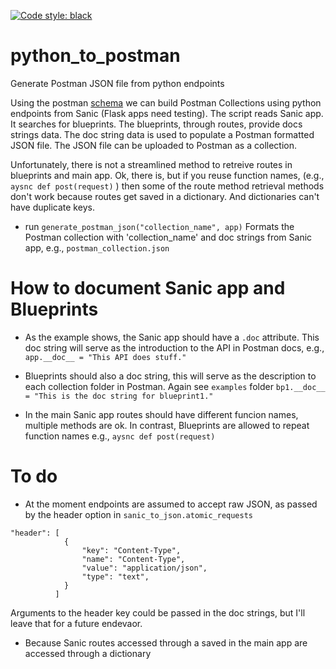 <a href="https://github.com/psf/black"><img alt="Code style: black" src="https://img.shields.io/badge/code%20style-black-000000.svg"></a>
# python_to_postman
Generate Postman JSON file from python endpoints

Using the postman [schema](https://schema.getpostman.com/json/collection/v2.1.0/collection.json) we can build Postman Collections using python endpoints from Sanic (Flask apps need testing). The script reads Sanic app. It searches for blueprints. The blueprints, through routes, provide docs strings data. The doc string data is used to populate a Postman formatted JSON file. The JSON file can be uploaded to Postman as a collection. 

Unfortunately, there is not a streamlined method to retreive routes in blueprints and main app. Ok, there is, but if you reuse function names, (e.g., `aysnc def post(request)` ) then some of the route method retrieval methods don't work because routes get saved in a dictionary. And dictionaries can't have duplicate keys. 

- run `generate_postman_json("collection_name", app)` Formats the Postman collection with 'collection_name' and doc strings from Sanic app, e.g., `postman_collection.json` 

# How to document Sanic app and Blueprints
- As the example shows, the Sanic app should have a `.doc` attribute. This doc string will serve as the introduction to the API in Postman docs, e.g., `app.__doc__ = "This API does stuff."`

- Blueprints should also a doc string, this will serve as the description to each collection folder in Postman. Again see `examples` folder
`bp1.__doc__ = "This is the doc string for blueprint1."`

- In the main Sanic app routes should have different funcion names, multiple methods are ok. In contrast, Blueprints are allowed to repeat function names e.g., `aysnc def post(request)`

# To do 
- At the moment endpoints are assumed to accept raw JSON, as passed by the header option in `sanic_to_json.atomic_requests`  
```
"header": [
            {
                "key": "Content-Type",
                "name": "Content-Type",
                "value": "application/json",
                "type": "text",
            }
          ]
```
Arguments to the header key could be passed in the doc strings, but I'll leave that for a future endevaor. 

- Because Sanic routes accessed through a saved in the main app are accessed through a dictionary 
